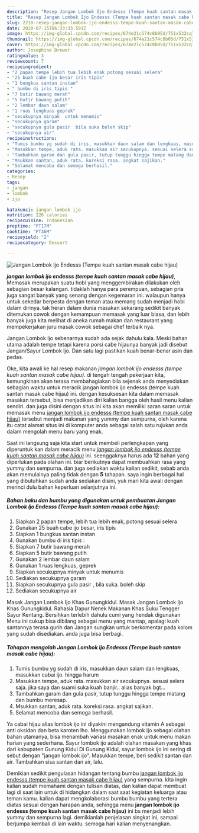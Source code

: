```yaml
---
description: "Resep Jangan Lombok Ijo Endesss (Tempe kuah santan masak cabe hijau) Lezat"
title: "Resep Jangan Lombok Ijo Endesss (Tempe kuah santan masak cabe hijau) Lezat"
slug: 2218-resep-jangan-lombok-ijo-endesss-tempe-kuah-santan-masak-cabe-hijau-lezat
date: 2020-07-15T06:33:33.593Z
image: https://img-global.cpcdn.com/recipes/674e21c574c8b05d/751x532cq70/jangan-lombok-ijo-endesss-tempe-kuah-santan-masak-cabe-hijau-foto-resep-utama.jpg
thumbnail: https://img-global.cpcdn.com/recipes/674e21c574c8b05d/751x532cq70/jangan-lombok-ijo-endesss-tempe-kuah-santan-masak-cabe-hijau-foto-resep-utama.jpg
cover: https://img-global.cpcdn.com/recipes/674e21c574c8b05d/751x532cq70/jangan-lombok-ijo-endesss-tempe-kuah-santan-masak-cabe-hijau-foto-resep-utama.jpg
author: Josephine Brewer
ratingvalue: 3
reviewcount: 7
recipeingredient:
- "2 papan tempe lebih tua lebih enak potong sesuai selera"
- "25 buah cabe ijo besar iris tipis"
- "1 bungkus santan instan"
- " bumbu di iris tipis "
- "7 butir bawang merah"
- "5 butir bawang putih"
- "2 lembar daun salam"
- "1 ruas lengkuas geprek"
- "secukupnya minyak  untuk menumis"
- "secukupnya garam"
- "secukupnya gula pasir  bila suka boleh skip"
- "secukupnya air"
recipeinstructions:
- "Tumis bumbu yg sudah di iris, masukkan daun salam dan lengkuas, masukkan cabai ijo. hingga harum"
- "Masukkan tempe, aduk rata. masukkan air secukupnya. sesuai selera saja. jika saya dan suami suka kuah banjir.. alias banyak bgt..."
- "Tambahkan garam dan gula pasir, tutup tunggu hingga tempe matang dan bumbu meresap."
- "Msukkan santan, aduk rata. koreksi rasa. angkat sajikan."
- "Selamat mencoba dan semoga berhasil."
categories:
- Resep
tags:
- jangan
- lombok
- ijo

katakunci: jangan lombok ijo 
nutrition: 226 calories
recipecuisine: Indonesian
preptime: "PT17M"
cooktime: "PT36M"
recipeyield: "2"
recipecategory: Dessert

---
```



![Jangan Lombok Ijo Endesss (Tempe kuah santan masak cabe hijau)](https://img-global.cpcdn.com/recipes/674e21c574c8b05d/751x532cq70/jangan-lombok-ijo-endesss-tempe-kuah-santan-masak-cabe-hijau-foto-resep-utama.jpg)

<b><i>jangan lombok ijo endesss (tempe kuah santan masak cabe hijau)</i></b>, Memasak merupakan suatu hobi yang menggembirakan dilakukan oleh sebagian besar kalangan. tidaklah hanya para perempuan, sebagian pria juga sangat banyak yang senang dengan kegemaran ini. walaupun hanya untuk sekedar berpesta dengan teman atau memang sudah menjadi hobi dalam dirinya. tak heran dalam dunia masakan sekarang sedikit banyak ditemukan cowok dengan kemampuan memasak yang luar biasa, dan lebih banyak juga kita melihat di aneka rumah makan dan restaurant yang mempekerjakan juru masak cowok sebagai chef terbaik nya.

Jangan Lombok Ijo sebenarnya sudah ada sejak dahulu kala. Meski bahan utama adalah tempe tetapi karena porsi cabe hijaunya banyak jadi disebut Jangan/Sayur Lombok Ijo. Dan satu lagi pastikan kuah benar-benar asin dan pedas.

Oke, kita awali ke hal resep makanan <i>jangan lombok ijo endesss (tempe kuah santan masak cabe hijau)</i>. di tengah tengah pekerjaan kita, kemungkinan akan terasa membahagiakan bila sejenak anda menyediakan sebagian waktu untuk meracik jangan lombok ijo endesss (tempe kuah santan masak cabe hijau) ini. dengan kesuksesan kita dalam memasak masakan tersebut, bisa menjadikan diri kalian bangga oleh hasil menu kalian sendiri. dan juga disini dengan situs ini kita akan memiliki saran saran untuk memasak menu <u>jangan lombok ijo endesss (tempe kuah santan masak cabe hijau)</u> tersebut menjadi makanan yang yummy dan sempurna, oleh karena itu catat alamat situs ini di komputer anda sebagai salah satu rujukan anda dalam mengolah menu baru yang enak.


Saat ini langsung saja kita start untuk membeli perlengkapan yang diperuntuk kan dalam meracik menu <u><i>jangan lombok ijo endesss (tempe kuah santan masak cabe hijau)</i></u> ini. seenggaknya harus ada <b>12</b> bahan yang diperlukan pada olahan ini. biar berikutnya dapat membuahkan rasa yang yummy dan sempurna. dan juga sediakan waktu kalian sedikit, sebab anda akan memulainya paling tidak dengan <b>5</b> tahapan. saya ingin berbagai hal yang dibutuhkan sudah anda sediakan disini, yuk mari kita awali dengan merinci dulu bahan keperluan selanjutnya ini.

<!--inarticleads1-->

##### Bahan baku dan bumbu yang digunakan untuk pembuatan Jangan Lombok Ijo Endesss (Tempe kuah santan masak cabe hijau):

1. Siapkan 2 papan tempe, lebih tua lebih enak, potong sesuai selera
1. Gunakan 25 buah cabe ijo besar, iris tipis
1. Siapkan 1 bungkus santan instan
1. Gunakan  bumbu di iris tipis :
1. Siapkan 7 butir bawang merah
1. Siapkan 5 butir bawang putih
1. Gunakan 2 lembar daun salam
1. Gunakan 1 ruas lengkuas, geprek
1. Siapkan secukupnya minyak  untuk menumis
1. Sediakan secukupnya garam
1. Siapkan secukupnya gula pasir , bila suka. boleh skip
1. Sediakan secukupnya air


Masak Jangan Lombok Ijo Khas Gunungkidul. Masak Jangan Lombok Ijo Khas Gunungkidul. Rahasia Dapur Nenek Makanan Khas Suku Tengger Sayur Kentang. Bersihkan terlebih dahulu cumi yang hendak digunakan Menu ini cukup bisa dibilang sebagai menu yang mantap, apalagi kuah santannya terasa gurih dan Jangan sungkan untuk berkomentar pada kolom yang sudah disediakan. anda juga bisa berbagi. 

<!--inarticleads2-->

##### Tahapan mengolah Jangan Lombok Ijo Endesss (Tempe kuah santan masak cabe hijau):

1. Tumis bumbu yg sudah di iris, masukkan daun salam dan lengkuas, masukkan cabai ijo. hingga harum
1. Masukkan tempe, aduk rata. masukkan air secukupnya. sesuai selera saja. jika saya dan suami suka kuah banjir.. alias banyak bgt...
1. Tambahkan garam dan gula pasir, tutup tunggu hingga tempe matang dan bumbu meresap.
1. Msukkan santan, aduk rata. koreksi rasa. angkat sajikan.
1. Selamat mencoba dan semoga berhasil.


Ya cabai hijau alias lombok ijo ini diyakini mengandung vitamin A sebagai anti oksidan dan beta karoten lho. Menggunakan lombok ijo sebagai olahan bahan utamanya, bisa menambah variasi masakan enak untuk menu makan harian yang sederhana. Sayur lombok ijo adalah olahan masakan yang khas dari kabupaten Gunung Kidul Di Gunung Kidul, sayur lombok ijo ini sering di sebut dengan &#34;jangan lombok ijo&#34;. Masukkan tempe, beri sedikit santan dan air. Tambahkan sisa santan dan air, lalu. 

Demikian sedikit pengulasan hidangan tentang bumbu <u>jangan lombok ijo endesss (tempe kuah santan masak cabe hijau)</u> yang sempurna. kita ingin kalian sudah memahami dengan tulisan diatas, dan kalian dapat membuat lagi di saat lain untuk di hidangkan dalam saat saat kegiatan keluarga atau teman kamu. kalian dapat mengkolaborasi bumbu bumbu yang tertera diatas sesuai dengan harapan anda, sehingga menu <b>jangan lombok ijo endesss (tempe kuah santan masak cabe hijau)</b> ini bs menjadi lebih yummy dan sempurna lagi. demikianlah penjelasan singkat ini, sampai berjumpa kembali di lain waktu. semoga hari kalian menyenangkan.
